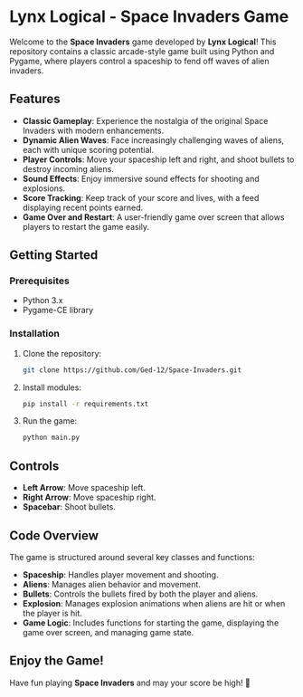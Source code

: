 # Lynx Logical - Space Invaders Game

Welcome to the **Space Invaders** game developed by **Lynx Logical**! This repository contains a classic arcade-style game built using Python and Pygame, where players control a spaceship to fend off waves of alien invaders. 

## Features

- **Classic Gameplay**: Experience the nostalgia of the original Space Invaders with modern enhancements.
- **Dynamic Alien Waves**: Face increasingly challenging waves of aliens, each with unique scoring potential.
- **Player Controls**: Move your spaceship left and right, and shoot bullets to destroy incoming aliens.
- **Sound Effects**: Enjoy immersive sound effects for shooting and explosions.
- **Score Tracking**: Keep track of your score and lives, with a feed displaying recent points earned.
- **Game Over and Restart**: A user-friendly game over screen that allows players to restart the game easily.

## Getting Started

### Prerequisites

- Python 3.x
- Pygame-CE library

### Installation

1. Clone the repository:
   ```bash
   git clone https://github.com/Ged-12/Space-Invaders.git
2. Install modules:
   ```bash
   pip install -r requirements.txt
3. Run the game:
   ```bash
   python main.py

## Controls
- **Left Arrow**: Move spaceship left.
- **Right Arrow**: Move spaceship right.
- **Spacebar**: Shoot bullets.

## Code Overview
The game is structured around several key classes and functions:

- **Spaceship**: Handles player movement and shooting.
- **Aliens**: Manages alien behavior and movement.
- **Bullets**: Controls the bullets fired by both the player and aliens.
- **Explosion**: Manages explosion animations when aliens are hit or when the player is hit.
- **Game Logic**: Includes functions for starting the game, displaying the game over screen, and managing game state.

## Enjoy the Game!

Have fun playing **Space Invaders** and may your score be high! 🚀
